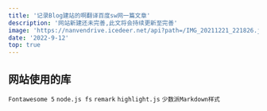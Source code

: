 ```yaml
---
title: '记录Blog建站的啊翻译百度sw网一篇文章'
description: '网站新建还未完善,此文将会持续更新至完善'
image: 'https://nanvendrive.icedeer.net/api?path=/IMG_20211221_221826.jpg&raw=true'
date: '2022-9-12'
top: true
---
```

## 网站使用的库

`Fontawesome 5` `node.js fs` `remark`   `highlight.js` `少数派Markdown样式`